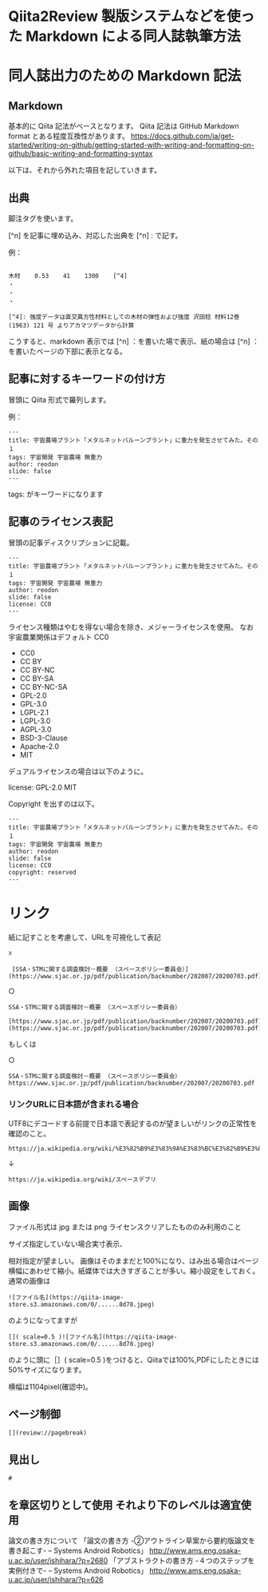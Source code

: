 # Qiita2Review 製版システムなどを使った Markdown による同人誌執筆方法

# 同人誌出力のための Markdown 記法

## Markdown 

基本的に Qiita 記法がベースとなります。
Qiita 記法は GitHub Markdown format  とある程度互換性があります。
https://docs.github.com/ja/get-started/writing-on-github/getting-started-with-writing-and-formatting-on-github/basic-writing-and-formatting-syntax

以下は、それから外れた項目を記していきます。

## 出典

脚注タグを使います。

[^n] を記事に埋め込み、対応した出典を [^n] : で記す。

例：

```

木材    0.53    41    1300    [^4]
・
・
・

[^4]: 強度データは直交異方性材料としての木材の弾性および強度 沢田稔 材料12巻 (1963) 121 号 よりアカマツデータから計算

```
こうすると、markdown 表示では [^n] ：を書いた場で表示、紙の場合は [^n] ：を書いたページの下部に表示となる。

## 記事に対するキーワードの付け方

冒頭に Qiita 形式で羅列します。

例：

```
---
title: 宇宙農場プラント「メタルネットバルーンプラント」に重力を発生させてみた。その１
tags: 宇宙開発 宇宙農場 無重力
author: reodon
slide: false
---
```

 tags: がキーワードになります


## 記事のライセンス表記

冒頭の記事ディスクリプションに記載。
```
---
title: 宇宙農場プラント「メタルネットバルーンプラント」に重力を発生させてみた。その１
tags: 宇宙開発 宇宙農場 無重力
author: reodon
slide: false
license: CC0
---
```

ライセンス種類はやむを得ない場合を除き、メジャーライセンスを使用。
なお宇宙農業関係はデフォルト CC0

- CC0
- CC BY
- CC BY-NC
- CC BY-SA
- CC BY-NC-SA
- GPL-2.0
- GPL-3.0
- LGPL-2.1
- LGPL-3.0
- AGPL-3.0
- BSD-3-Clause
- Apache-2.0
- MIT

 デュアルライセンスの場合は以下のように。

license: GPL-2.0 MIT

Copyright を出すのは以下。
```
---
title: 宇宙農場プラント「メタルネットバルーンプラント」に重力を発生させてみた。その１
tags: 宇宙開発 宇宙農場 無重力
author: reodon
slide: false
license: CC0
copyright: reserved
---
```

# リンク

紙に記すことを考慮して、URLを可視化して表記

☓

```
 [SSA・STMに関する調査検討－概要 （スペースポリシー委員会）](https://www.sjac.or.jp/pdf/publication/backnumber/202007/20200703.pdf)
```

○
```
SSA・STMに関する調査検討－概要 （スペースポリシー委員会）
 [https://www.sjac.or.jp/pdf/publication/backnumber/202007/20200703.pdf](https://www.sjac.or.jp/pdf/publication/backnumber/202007/20200703.pdf)
```

 もしくは

○
```
SSA・STMに関する調査検討－概要 （スペースポリシー委員会） https://www.sjac.or.jp/pdf/publication/backnumber/202007/20200703.pdf

```
### リンクURLに日本語が含まれる場合
UTF8にデコードする前提で日本語で表記するのが望ましいがリンクの正常性を確認のこと。
```
https://ja.wikipedia.org/wiki/%E3%82%B9%E3%83%9A%E3%83%BC%E3%82%B9%E3%83%87%E3%83%96%E3%83%AA
```
↓
```
https://ja.wikipedia.org/wiki/スペースデブリ
```

##  画像

ファイル形式は jpg または png
ライセンスクリアしたもののみ利用のこと

サイズ指定していない場合実寸表示、

相対指定が望ましい。
画像はそのままだと100%になり、はみ出る場合はページ横幅にあわせて縮小。紙媒体では大きすぎることが多い。縮小設定をしておく。
通常の画像は
```
![ファイル名](https://qiita-image-store.s3.amazonaws.com/0/......8d78.jpeg)
```

のようになってますが

```
[]( scale=0.5 )![ファイル名](https://qiita-image-store.s3.amazonaws.com/0/......8d78.jpeg)
```
のように頭に［］( scale=0.5 )をつけると、Qiitaでは100%,PDFにしたときには50%サイズになります。

横幅は1104pixel(確認中)。

## ページ制御
```
[](review://pagebreak)
```
## 見出し

```
# 
```
を章区切りとして使用
それより下のレベルは適宜使用
----
論文の書き方について
「論文の書き方 -➁アウトライン草案から要約版論文を書き起こす- – Systems Android Robotics」
 http://www.ams.eng.osaka-u.ac.jp/user/ishihara/?p=2680
「アブストラクトの書き方 -４つのステップを実例付きで- – Systems Android Robotics」
 http://www.ams.eng.osaka-u.ac.jp/user/ishihara/?p=626

